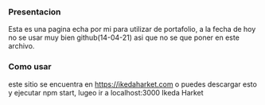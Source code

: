 ### Presentacion
Esta es una pagina echa por mi para utilizar de portafolio, a la fecha de hoy no se usar muy bien github(14-04-21)
asi que no se que poner en este archivo.
### Como usar
este sitio se encuentra en https://ikedaharket.com o puedes descargar esto y ejecutar npm start, lugeo ir a localhost:3000
 Ikeda Harket
